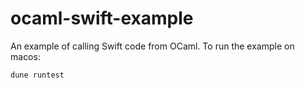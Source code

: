 # ocaml-swift-example

An example of calling Swift code from OCaml. To run the example on macos:

```
dune runtest
```